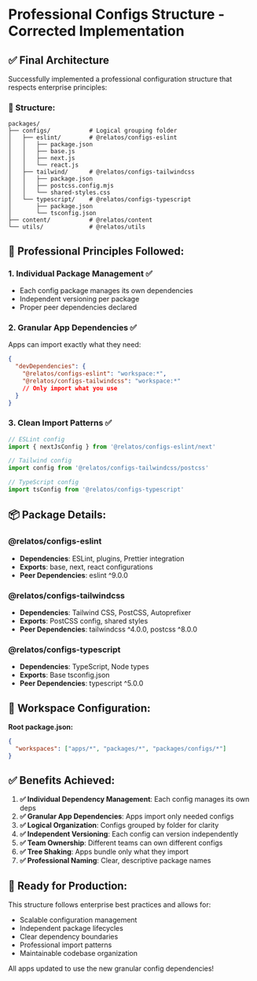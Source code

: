 # Professional Configs Structure - Corrected Implementation

## ✅ **Final Architecture**

Successfully implemented a professional configuration structure that respects enterprise principles:

### **📁 Structure:**

```
packages/
├── configs/           # Logical grouping folder
│   ├── eslint/        # @relatos/configs-eslint
│   │   ├── package.json
│   │   ├── base.js
│   │   ├── next.js
│   │   └── react.js
│   ├── tailwind/      # @relatos/configs-tailwindcss
│   │   ├── package.json
│   │   ├── postcss.config.mjs
│   │   └── shared-styles.css
│   └── typescript/    # @relatos/configs-typescript
│       ├── package.json
│       └── tsconfig.json
├── content/           # @relatos/content
└── utils/             # @relatos/utils
```

## 🎯 **Professional Principles Followed:**

### **1. Individual Package Management** ✅

- Each config package manages its own dependencies
- Independent versioning per package
- Proper peer dependencies declared

### **2. Granular App Dependencies** ✅

Apps can import exactly what they need:

```json
{
  "devDependencies": {
    "@relatos/configs-eslint": "workspace:*",
    "@relatos/configs-tailwindcss": "workspace:*"
    // Only import what you use
  }
}
```

### **3. Clean Import Patterns** ✅

```javascript
// ESLint config
import { nextJsConfig } from '@relatos/configs-eslint/next'

// Tailwind config
import config from '@relatos/configs-tailwindcss/postcss'

// TypeScript config
import tsConfig from '@relatos/configs-typescript'
```

## 📦 **Package Details:**

### **@relatos/configs-eslint**

- **Dependencies**: ESLint, plugins, Prettier integration
- **Exports**: base, next, react configurations
- **Peer Dependencies**: eslint ^9.0.0

### **@relatos/configs-tailwindcss**

- **Dependencies**: Tailwind CSS, PostCSS, Autoprefixer
- **Exports**: PostCSS config, shared styles
- **Peer Dependencies**: tailwindcss ^4.0.0, postcss ^8.0.0

### **@relatos/configs-typescript**

- **Dependencies**: TypeScript, Node types
- **Exports**: Base tsconfig.json
- **Peer Dependencies**: typescript ^5.0.0

## 🔧 **Workspace Configuration:**

**Root package.json:**

```json
{
  "workspaces": ["apps/*", "packages/*", "packages/configs/*"]
}
```

## ✅ **Benefits Achieved:**

1. **✅ Individual Dependency Management**: Each config manages its own deps
2. **✅ Granular App Dependencies**: Apps import only needed configs
3. **✅ Logical Organization**: Configs grouped by folder for clarity
4. **✅ Independent Versioning**: Each config can version independently
5. **✅ Team Ownership**: Different teams can own different configs
6. **✅ Tree Shaking**: Apps bundle only what they import
7. **✅ Professional Naming**: Clear, descriptive package names

## 🚀 **Ready for Production:**

This structure follows enterprise best practices and allows for:

- Scalable configuration management
- Independent package lifecycles
- Clear dependency boundaries
- Professional import patterns
- Maintainable codebase organization

All apps updated to use the new granular config dependencies!
